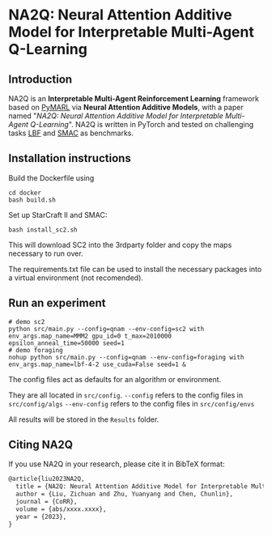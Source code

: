 # NA2Q: Neural Attention Additive Model for Interpretable Multi-Agent Q-Learning

## Introduction

NA2Q is an **Interpretable Multi-Agent Reinforcement Learning** framework based on [PyMARL](https://github.com/oxwhirl/pymarl) via **Neural Attention Additive Models**, with a paper named "*NA2Q: Neural Attention Additive Model for Interpretable Multi-Agent Q-Learning*". NA2Q is written in PyTorch and tested on challenging tasks [LBF](https://github.com/semitable/lb-foraging) and [SMAC](https://github.com/oxwhirl/smac) as benchmarks.

## Installation instructions

Build the Dockerfile using 

```shell
cd docker
bash build.sh
```

Set up StarCraft II and SMAC:

```shell
bash install_sc2.sh
```

This will download SC2 into the 3rdparty folder and copy the maps necessary to run over.

The requirements.txt file can be used to install the necessary packages into a virtual environment (not recomended).

## Run an experiment 

```shell
# demo sc2
python src/main.py --config=qnam --env-config=sc2 with env_args.map_name=MMM2 gpu_id=0 t_max=2010000 epsilon_anneal_time=50000 seed=1
# demo foraging
nohup python src/main.py --config=qnam --env-config=foraging with env_args.map_name=lbf-4-2 use_cuda=False seed=1 &
```

The config files act as defaults for an algorithm or environment. 

They are all located in `src/config`.
`--config` refers to the config files in `src/config/algs`
`--env-config` refers to the config files in `src/config/envs`

All results will be stored in the `Results` folder.

## Citing NA2Q

If you use NA2Q in your research, please cite it in BibTeX format:

```tex
@article{liu2023NA2Q,
  title = {NA2Q: Neural Attention Additive Model for Interpretable Multi-Agent Q-Learning},
  author = {Liu, Zichuan and Zhu, Yuanyang and Chen, Chunlin},
  journal = {CoRR},
  volume = {abs/xxxx.xxxx},
  year = {2023},
}
```
